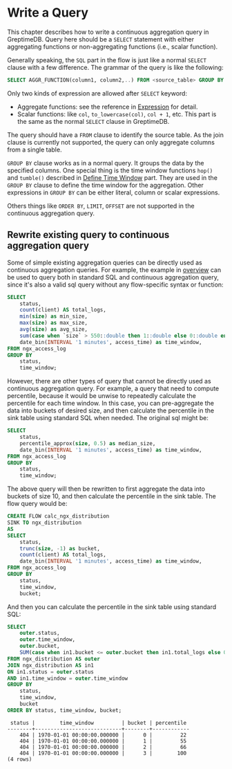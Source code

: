 # Write a Query

This chapter describes how to write a continuous aggregation query in GreptimeDB. Query here should be a `SELECT` statement with either aggregating functions or non-aggregating functions (i.e., scalar function).

Generally speaking, the `SQL` part in the flow is just like a normal `SELECT` clause with a few difference.
The grammar of the query is like the following:

```sql
SELECT AGGR_FUNCTION(column1, column2,..) FROM <source_table> GROUP BY TIME_WINDOW_FUNCTION();
```

Only two kinds of expression are allowed after `SELECT` keyword:
- Aggregate functions: see the reference in [Expression](./expression.md) for detail.
- Scalar functions: like `col`, `to_lowercase(col)`, `col + 1`, etc. This part is the same as the normal `SELECT` clause in GreptimeDB.

The query should have a `FROM` clause to identify the source table. As the join clause is currently not supported, the query can only aggregate columns from a single table.

`GROUP BY` clause works as in a normal query. It groups the data by the specified columns. One special thing is the time window functions `hop()` and `tumble()` described in [Define Time Window](./define-time-window.md) part. They are used in the `GROUP BY` clause to define the time window for the aggregation. Other expressions in `GROUP BY` can be either literal, column or scalar expressions.

Others things like `ORDER BY`, `LIMIT`, `OFFSET` are not supported in the continuous aggregation query.

## Rewrite existing query to continuous aggregation query

Some of simple existing aggregation queries can be directly used as continuous aggregation queries. For example, the example in [overview](./overview.md) can be used to query both in standard SQL and continuous aggregation query, since it's also a valid sql query without any flow-specific syntax or function:

```sql
SELECT
    status,
    count(client) AS total_logs,
    min(size) as min_size,
    max(size) as max_size,
    avg(size) as avg_size,
    sum(case when `size` > 550::double then 1::double else 0::double end) as high_size_count,
    date_bin(INTERVAL '1 minutes', access_time) as time_window,
FROM ngx_access_log
GROUP BY
    status,
    time_window;
```

However, there are other types of query that cannot be directly used as continuous aggregation query. 
For example, a query that need to compute percentile, because it would be unwise to repeatedly calculate the percentile for each time window. In this case, you can pre-aggregate the data into buckets of desired size, and then calculate the percentile in the sink table using standard SQL when needed. The original sql might be:
```sql
SELECT
    status,
    percentile_approx(size, 0.5) as median_size,
    date_bin(INTERVAL '1 minutes', access_time) as time_window,
FROM ngx_access_log
GROUP BY
    status,
    time_window;
```
The above query will then be rewritten to first aggregate the data into buckets of size 10, and then calculate the percentile in the sink table.
The flow query would be:
```sql
CREATE FLOW calc_ngx_distribution
SINK TO ngx_distribution
AS
SELECT
    status,
    trunc(size, -1) as bucket,
    count(client) AS total_logs,
    date_bin(INTERVAL '1 minutes', access_time) as time_window,
FROM ngx_access_log
GROUP BY
    status,
    time_window,
    bucket;
```

And then you can calculate the percentile in the sink table using standard SQL:
```sql
SELECT
    outer.status,
    outer.time_window,
    outer.bucket,
    SUM(case when in1.bucket <= outer.bucket then in1.total_logs else 0 end) * 100 / SUM(in1.total_logs) AS percentile
FROM ngx_distribution AS outer
JOIN ngx_distribution AS in1
ON in1.status = outer.status 
AND in1.time_window = outer.time_window
GROUP BY
    status,
    time_window,
    bucket
ORDER BY status, time_window, bucket;
```

```
 status |        time_window         | bucket | percentile 
--------+----------------------------+--------+------------
    404 | 1970-01-01 00:00:00.000000 |      0 |         22
    404 | 1970-01-01 00:00:00.000000 |      1 |         55
    404 | 1970-01-01 00:00:00.000000 |      2 |         66
    404 | 1970-01-01 00:00:00.000000 |      3 |        100
(4 rows)
```

<!-- 
TODO(discord9): add example for percentile query
TODO(discord9): add example for tumble and hop once we support window table function
Another example that require rewrite is for query that needs overlapping timewindow, hence `hop()` function is needed. 
-->